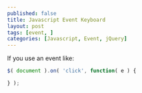 ```yaml
---
published: false
title: Javascript Event Keyboard
layout: post
tags: [event, ]
categories: [Javascript, Event, jQuery]
---
```

If you use an event like:

```js
$( document ).on( 'click', function( e ) {

} );

````
